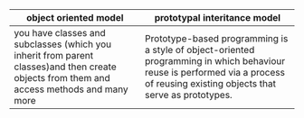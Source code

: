 |object oriented model|prototypal interitance model|
|-|-|
|you have classes and subclasses (which you inherit from parent classes)and then create objects from them and access methods and many more|Prototype-based programming is a style of object-oriented programming in which behaviour reuse is performed via a process of reusing existing objects that serve as prototypes. |

